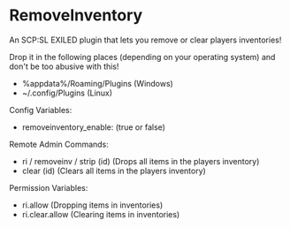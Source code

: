 # RemoveInventory
An SCP:SL EXILED plugin that lets you remove or clear players inventories!

Drop it in the following places (depending on your operating system) and don't be too abusive with this!
- %appdata%/Roaming/Plugins (Windows)
- ~/.config/Plugins (Linux)

Config Variables:
- removeinventory_enable: (true or false)

Remote Admin Commands:
- ri / removeinv / strip (id) (Drops all items in the players inventory)
- clear (id) (Clears all items in the players inventory)

Permission Variables:
- ri.allow (Dropping items in inventories)
- ri.clear.allow (Clearing items in inventories)
